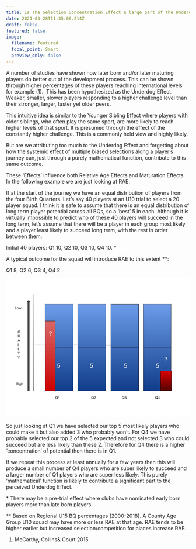 ```yaml
---
title: Is The Selection Concentration Effect a large part of the Underdog Effect?
date: 2021-03-28T11:35:06.214Z
draft: false
featured: false
image:
  filename: featured
  focal_point: Smart
  preview_only: false
---
```

A number of studies have shown how later born and/or later maturing players do better out of the development process. This can be shown through higher percentages of these players reaching international levels for example (1).  This has been hypothesized as the Underdog Effect. Weaker, smaller, slower players responding to a higher challenge level than their stronger, larger, faster yet older peers.

This intuitive idea is similar to the Younger Sibling Effect where players with older siblings, who often play the same sport, are more likely to reach higher levels of that sport. It is presumed through the effect of the constantly higher challenge. This is a commonly held view and highly likely.

But are we attributing too much to the Underdog Effect and forgetting about how the systemic effect of multiple biased selections along a player’s journey can, just through a purely mathematical function, contribute to this same outcome.

These ‘Effects’ influence both Relative Age Effects and Maturation Effects. In the following example we are just looking at RAE.

If at the start of the journey we have an equal distribution of players from the four Birth Quarters. Let’s say 40 players at an U10 trial to select a 20 player squad. I think it is safe to assume that there is an equal distribution of long term player potential across all BQs, so a ‘best’ 5 in each. Although it is virtually impossible to predict who of these 40 players will succeed in the long term, let’s assume that there will be a player in each group most likely and a player least likely to succeed long term, with the rest in order between them. 

Initial 40 players: Q1 10, Q2 10, Q3 10, Q4 10. *

A typical outcome for the squad will introduce RAE to this extent \*\*:

Q1 8, Q2 6, Q3 4, Q4 2

![](selection-concentration.jpg)

So just looking at Q1 we have selected our top 5 most likely players who could make it but also added 3 who probably won’t. For Q4 we have probably selected our top 2 of the 5 expected and not selected 3 who could succeed but are less likely than these 2. Therefore for Q4 there is a higher ‘concentration’ of potential then there is in Q1.

If we repeat this process at least annually for a few years then this will produce a small number of Q4 players who are super likely to succeed and a larger number of Q1 players who are super less likely. This purely ‘mathematical’ function is likely to contribute a significant part to the perceived Underdog Effect.

\* There may be a pre-trial effect where clubs have nominated early born players more than late born players.  

\*\* Based on Regional U15 BQ percentages (2000-2018). A County Age Group U10 squad may have more or less RAE at that age. RAE tends to be higher earlier but increased selection/competition for places increase RAE.  

1. McCarthy, Collins& Court 2015